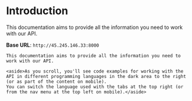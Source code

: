 # Introduction

This documentation aims to provide all the information you need to work with our API.

<aside>
    <strong>Base URL</strong>: <code>http://45.245.146.33:8000</code>
</aside>

    This documentation aims to provide all the information you need to work with our API.

    <aside>As you scroll, you'll see code examples for working with the API in different programming languages in the dark area to the right (or as part of the content on mobile).
    You can switch the language used with the tabs at the top right (or from the nav menu at the top left on mobile).</aside>
